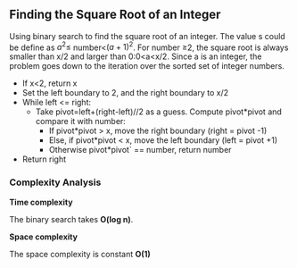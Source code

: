 ## Finding the Square Root of an Integer

Using binary search to find the square root of an integer. The value s could be define as $a^2 \leqslant$ number$<$$(a+1)^2$. For number $\geqslant$2, the square root is always smaller than x/2 and larger than 0:0<a<x/2. 
Since a is an integer, the problem goes down to the iteration over the sorted set of integer numbers.

* If x<2, return x
* Set the left boundary to 2, and the right boundary to x/2
* While left <= right:
     * Take pivot=left+(right-left)//2 as a guess. Compute pivot$*$pivot and compare it with number:
       * If pivot$*$pivot > x, move the right boundary (right = pivot -1)
       * Else, if pivot$*$pivot < x, move the left boundary (left = pivot +1)
       * Otherwise pivot$*$pivot` == number, return number
* Return right

###  Complexity Analysis

**Time complexity**

The binary search takes **O(log n)**.

**Space complexity**

The space complexity is constant **O(1)**
